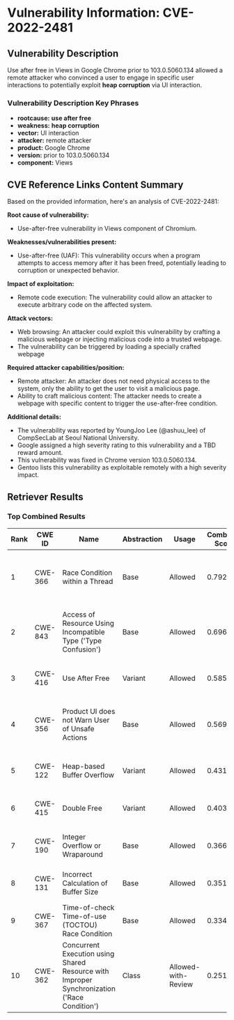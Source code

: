# Vulnerability Information: CVE-2022-2481

## Vulnerability Description
Use after free in Views in Google Chrome prior to 103.0.5060.134 allowed a remote attacker who convinced a user to engage in specific user interactions to potentially exploit **heap corruption** via UI interaction.

### Vulnerability Description Key Phrases
- **rootcause:** **use after free**
- **weakness:** **heap corruption**
- **vector:** UI interaction
- **attacker:** remote attacker
- **product:** Google Chrome
- **version:** prior to 103.0.5060.134
- **component:** Views

## CVE Reference Links Content Summary
Based on the provided information, here's an analysis of CVE-2022-2481:

**Root cause of vulnerability:**
- Use-after-free vulnerability in Views component of Chromium.

**Weaknesses/vulnerabilities present:**
- Use-after-free (UAF): This vulnerability occurs when a program attempts to access memory after it has been freed, potentially leading to corruption or unexpected behavior.

**Impact of exploitation:**
-  Remote code execution: The vulnerability could allow an attacker to execute arbitrary code on the affected system.

**Attack vectors:**
-  Web browsing: An attacker could exploit this vulnerability by crafting a malicious webpage or injecting malicious code into a trusted webpage.
- The vulnerability can be triggered by loading a specially crafted webpage

**Required attacker capabilities/position:**
- Remote attacker: An attacker does not need physical access to the system, only the ability to get the user to visit a malicious page.
- Ability to craft malicious content: The attacker needs to create a webpage with specific content to trigger the use-after-free condition.

**Additional details:**
- The vulnerability was reported by YoungJoo Lee (@ashuu_lee) of CompSecLab at Seoul National University.
- Google assigned a high severity rating to this vulnerability and a TBD reward amount.
- This vulnerability was fixed in Chrome version 103.0.5060.134.
- Gentoo lists this vulnerability as exploitable remotely with a high severity impact.

## Retriever Results

### Top Combined Results

| Rank | CWE ID | Name | Abstraction | Usage | Combined Score | Retrievers | Individual Scores |
|------|--------|------|-------------|-------|---------------|------------|-------------------|
| 1 | CWE-366 | Race Condition within a Thread | Base | Allowed | 0.7924 | dense, sparse, graph | dense: 0.576, sparse: 0.503, graph: 0.604 |
| 2 | CWE-843 | Access of Resource Using Incompatible Type ('Type Confusion') | Base | Allowed | 0.6966 | dense, sparse, graph | dense: 0.506, sparse: 0.346, graph: 0.687 |
| 3 | CWE-416 | Use After Free | Variant | Allowed | 0.5853 | dense, sparse | dense: 0.635, sparse: 0.553 |
| 4 | CWE-356 | Product UI does not Warn User of Unsafe Actions | Base | Allowed | 0.5697 | dense, sparse, graph | dense: 0.537, sparse: 0.149, graph: 0.603 |
| 5 | CWE-122 | Heap-based Buffer Overflow | Variant | Allowed | 0.4319 | dense, sparse | dense: 0.521, sparse: 0.362 |
| 6 | CWE-415 | Double Free | Variant | Allowed | 0.4037 | dense, sparse | dense: 0.526, sparse: 0.304 |
| 7 | CWE-190 | Integer Overflow or Wraparound | Base | Allowed | 0.3661 | sparse, graph | sparse: 0.264, graph: 0.602 |
| 8 | CWE-131 | Incorrect Calculation of Buffer Size | Base | Allowed | 0.3517 | sparse, graph | sparse: 0.239, graph: 0.602 |
| 9 | CWE-367 | Time-of-check Time-of-use (TOCTOU) Race Condition | Base | Allowed | 0.3347 | dense, sparse | dense: 0.497, sparse: 0.150 |
| 10 | CWE-362 | Concurrent Execution using Shared Resource with Improper Synchronization ('Race Condition') | Class | Allowed-with-Review | 0.2516 | dense, sparse | dense: 0.497, sparse: 0.314 |

